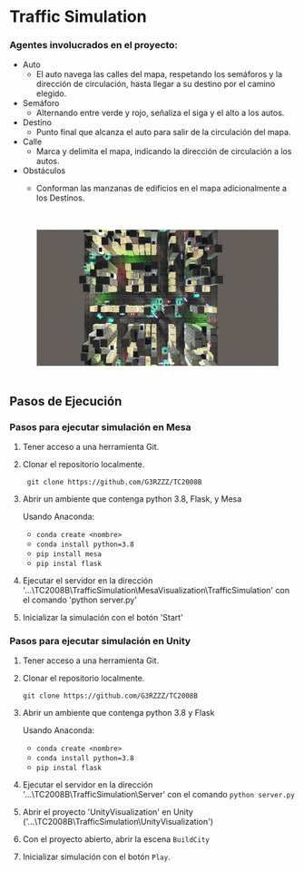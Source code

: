 
# Traffic Simulation

### Agentes involucrados en el proyecto:
-	Auto
    - El auto navega las calles del mapa, respetando los semáforos y la dirección de circulación, hasta llegar a su destino por el camino elegido.
-	Semáforo
    - Alternando entre verde y rojo, señaliza el siga y el alto a los autos.
-	Destino
    - Punto final que alcanza el auto para salir de la circulación del mapa.
-   Calle
    - Marca y delimita el mapa, indicando la dirección de circulación a los autos.
-   Obstáculos
    - Conforman las manzanas de edificios en el mapa adicionalmente a los Destinos.


        <br><br>![alt-text](https://github.com/G3RZZZ/TC2008B/blob/main/Documentation/TrafficGif.gif)<br><br>


## Pasos de Ejecución

### Pasos para ejecutar simulación en Mesa

1. Tener acceso a una herramienta Git.

2. Clonar el repositorio localmente.

        git clone https://github.com/G3RZZZ/TC2008B

3. Abrir un ambiente que contenga python 3.8, Flask, y Mesa
    
    Usando Anaconda:

    - ```conda create <nombre>```
    - ```conda install python=3.8```
    - ```pip install mesa```
    - ```pip instal flask```

4. Ejecutar el servidor en la dirección '...\TC2008B\TrafficSimulation\MesaVisualization\TrafficSimulation' con el comando 'python server.py'

5. Inicializar la simulación con el botón 'Start'

### Pasos para ejecutar simulación en Unity

1.	Tener acceso a una herramienta Git.

2.  Clonar el repositorio localmente.

        git clone https://github.com/G3RZZZ/TC2008B

3. Abrir un ambiente que contenga python 3.8 y Flask

    Usando Anaconda:

    -  ```conda create <nombre>```
    -  ```conda install python=3.8```
    - ```pip instal flask```

4. Ejecutar el servidor en la dirección '...\TC2008B\TrafficSimulation\Server' con el comando ```python server.py```

5. Abrir el proyecto 'UnityVisualization' en Unity ('...\TC2008B\TrafficSimulation\UnityVisualization')

6. Con el proyecto abierto, abrir la escena ```BuildCity```

7. Inicializar simulación con el botón ```Play```.

